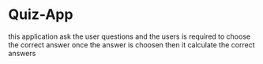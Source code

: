 # Quiz-App
this application ask the user questions and the users is required to choose the correct answer once the answer is choosen then it calculate the correct answers

